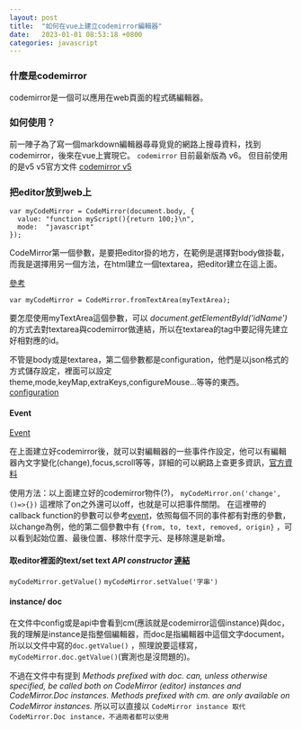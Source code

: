 ```yaml
---
layout: post
title:  "如何在vue上建立codemirror編輯器"
date:   2023-01-01 08:53:18 +0800
categories: javascript
---
```


### 什麼是codemirror
codemirror是一個可以應用在web頁面的程式碼編輯器。

### 如何使用？
前一陣子為了寫一個markdown編輯器尋尋覓覓的網路上搜尋資料，找到codemirror，後來在vue上實現它。
`codemirror` 目前最新版為 v6。
但目前使用的是v5
v5官方文件 [codemirror v5](https://codemirror.net/5/)


### 把editor放到web上
```
var myCodeMirror = CodeMirror(document.body, {
  value: "function myScript(){return 100;}\n",
  mode:  "javascript"
});
```
CodeMirror第一個參數，是要把editor掛的地方，在範例是選擇對body做掛載，而我是選擇用另一個方法，在html建立一個textarea，把editor建立在這上面。

[參考](https://codemirror.net/5/doc/manual.html#fromTextArea)
```
var myCodeMirror = CodeMirror.fromTextArea(myTextArea);
```
要怎麼使用myTextArea這個參數，可以 *document.getElementById('idName')* 的方式去對textarea與codemirror做連結，所以在textarea的tag中要記得先建立好相對應的id。

不管是body或是textarea，第二個參數都是configuration，他們是以json格式的方式儲存設定，裡面可以設定theme,mode,keyMap,extraKeys,configureMouse...等等的東西。[configuration](https://codemirror.net/5/doc/manual.html#config)

#### Event
[Event](https://codemirror.net/5/doc/manual.html#events)

在上面建立好codemirror後，就可以對編輯器的一些事件作設定，他可以有編輯器內文字變化(change),focus,scroll等等，詳細的可以網路上查更多資訊，[官方資料](https://codemirror.net/5/doc/manual.html#events)

使用方法：以上面建立好的codemirror物件(?)， ` myCodeMirror.on('change',()=>{}) `
這裡除了on之外還可以off，也就是可以把事件關閉。
在這裡帶的callback function的參數可以參考[event](https://codemirror.net/5/doc/manual.html#events)，依照每個不同的事件都有對應的參數，以change為例，他的第二個參數中有 `{from, to, text, removed, origin}` ，可以看到起始位置、最後位置、移除什麼字元、是移除還是新增。

#### 取editor裡面的text/set text *API constructor* [連結](https://codemirror.net/5/doc/manual.html#api_constructor)

`myCodeMirror.getValue()`
`myCodeMirror.setValue('字串')`

#### instance/ doc
在文件中config或是api中會看到cm(應該就是codemirror這個instance)與doc，我的理解是instance是指整個編輯器，而doc是指編輯器中這個文字document，所以以文件中寫的`doc.getValue()` ，照理說要這樣寫，`myCodeMirror.doc.getValue()`(實測也是沒問題的)。

不過在文件中有提到 *Methods prefixed with doc. can, unless otherwise specified, be called both on CodeMirror (editor) instances and CodeMirror.Doc instances. Methods prefixed with cm. are only available on CodeMirror instances.*
所以可以直接以 `CodeMirror instance 取代 CodeMirror.Doc instance，不過兩者都可以使用` 